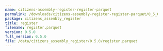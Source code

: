 ```yaml
---
name: citizens-assembly-register-register-parquet
permalink: /downloads/citizens-assembly-register-register-parquet/0_5_0
package: citizens_assembly_register
title: register
filename: register.parquet
version: 0.5.0
full_version: 0.5.0
file: /data/citizens_assembly_register/0.5.0/register.parquet
---
```


